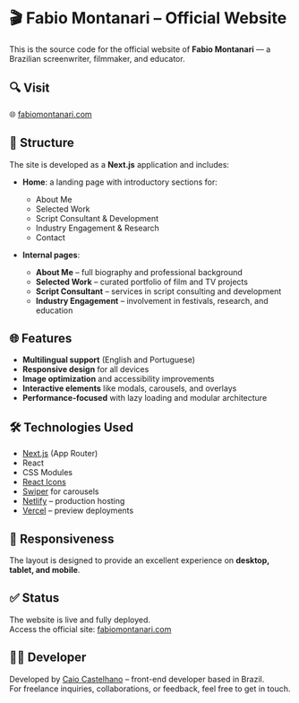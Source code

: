# 🎬 Fabio Montanari – Official Website

This is the source code for the official website of **Fabio Montanari** — a Brazilian screenwriter, filmmaker, and educator.

## 🔍 Visit

🌐 [fabiomontanari.com](https://www.fabiomontanari.com)

## 🧭 Structure

The site is developed as a **Next.js** application and includes:

- **Home**: a landing page with introductory sections for:
  - About Me  
  - Selected Work  
  - Script Consultant & Development  
  - Industry Engagement & Research  
  - Contact

- **Internal pages**:
  - **About Me** – full biography and professional background  
  - **Selected Work** – curated portfolio of film and TV projects  
  - **Script Consultant** – services in script consulting and development  
  - **Industry Engagement** – involvement in festivals, research, and education  

## 🌐 Features

- **Multilingual support** (English and Portuguese)  
- **Responsive design** for all devices  
- **Image optimization** and accessibility improvements  
- **Interactive elements** like modals, carousels, and overlays  
- **Performance-focused** with lazy loading and modular architecture

## 🛠️ Technologies Used

- [Next.js](https://nextjs.org/) (App Router)  
- React  
- CSS Modules  
- [React Icons](https://react-icons.github.io/react-icons/)  
- [Swiper](https://swiperjs.com/) for carousels  
- [Netlify](https://www.netlify.com/) – production hosting  
- [Vercel](https://vercel.com/) – preview deployments

## 📱 Responsiveness

The layout is designed to provide an excellent experience on **desktop, tablet, and mobile**.

## ✅ Status

The website is live and fully deployed.  
Access the official site: [fabiomontanari.com](https://www.fabiomontanari.com)

## 👨‍💻 Developer

Developed by [Caio Castelhano](https://www.caiocastelhano.com.br/) – front-end developer based in Brazil.  
For freelance inquiries, collaborations, or feedback, feel free to get in touch.
